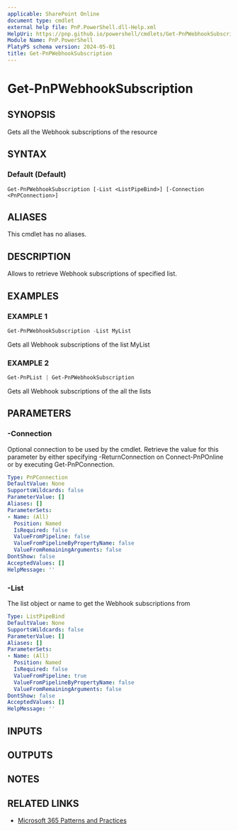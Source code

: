 ```yaml
---
applicable: SharePoint Online
document type: cmdlet
external help file: PnP.PowerShell.dll-Help.xml
HelpUri: https://pnp.github.io/powershell/cmdlets/Get-PnPWebhookSubscription.html
Module Name: PnP.PowerShell
PlatyPS schema version: 2024-05-01
title: Get-PnPWebhookSubscription
---
```


# Get-PnPWebhookSubscription

## SYNOPSIS

Gets all the Webhook subscriptions of the resource

## SYNTAX

### Default (Default)

```
Get-PnPWebhookSubscription [-List <ListPipeBind>] [-Connection <PnPConnection>]
```

## ALIASES

This cmdlet has no aliases.

## DESCRIPTION

Allows to retrieve Webhook subscriptions of specified list.

## EXAMPLES

### EXAMPLE 1

```powershell
Get-PnPWebhookSubscription -List MyList
```

Gets all Webhook subscriptions of the list MyList

### EXAMPLE 2

```powershell
Get-PnPList | Get-PnPWebhookSubscription
```

Gets all Webhook subscriptions of the all the lists

## PARAMETERS

### -Connection

Optional connection to be used by the cmdlet. Retrieve the value for this parameter by either specifying -ReturnConnection on Connect-PnPOnline or by executing Get-PnPConnection.

```yaml
Type: PnPConnection
DefaultValue: None
SupportsWildcards: false
ParameterValue: []
Aliases: []
ParameterSets:
- Name: (All)
  Position: Named
  IsRequired: false
  ValueFromPipeline: false
  ValueFromPipelineByPropertyName: false
  ValueFromRemainingArguments: false
DontShow: false
AcceptedValues: []
HelpMessage: ''
```

### -List

The list object or name to get the Webhook subscriptions from

```yaml
Type: ListPipeBind
DefaultValue: None
SupportsWildcards: false
ParameterValue: []
Aliases: []
ParameterSets:
- Name: (All)
  Position: Named
  IsRequired: false
  ValueFromPipeline: true
  ValueFromPipelineByPropertyName: false
  ValueFromRemainingArguments: false
DontShow: false
AcceptedValues: []
HelpMessage: ''
```

## INPUTS

## OUTPUTS

## NOTES

## RELATED LINKS

- [Microsoft 365 Patterns and Practices](https://aka.ms/m365pnp)
